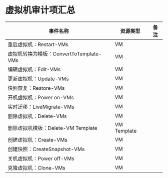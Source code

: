 # 虚拟机审计项汇总

|  事件名称 | 资源类型 | 备注 |
| --- | --- | --- |
| 重启虚拟机：Restart-VMs | VM  |     |
| 虚拟机转换为模板：ConvertToTemplate-VMs | VM  |     |
| 编辑虚拟机：Edit-VMs | VM  |     |
| 更新虚拟机：Update-VMs | VM  |     |
| 快照恢复：Restore-VMs | VM  |     |
| 开机虚拟机：Power on-VMs | VM  |     |
| 实时迁移：LiveMigrate-VMs | VM  |     |
| 删除虚拟机：Delete-VMs | VM  |     |
| 删除虚拟机模板：Delete-VM Template | VM Template |     |
| 创建虚拟机：Create-VMs | VM  |     |
| 创建快照：CreateSnapshot-VMs | VM  |     |
| 关机虚拟机：Power off-VMs | VM  |     |
| 克隆虚拟机：Clone-VMs | VM  |     |
